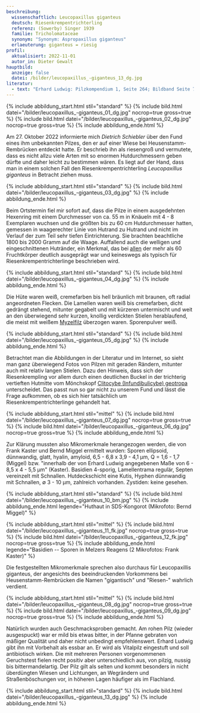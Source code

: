 ```yaml
---
beschreibung:
  wissenschaftlich: Leucopaxillus giganteus
  deutsch: Riesenkrempentrichterling
  referenz: (Sowerby) Singer 1939
  familie: Tricholomataceae
  synonym: "Synonym: Aspropaxillus giganteus"
  erlaeuterung: giganteus = riesig
profil:
  aktualisiert: 2022-11-01
  autor_in: Dieter Gewalt
hauptbild:
  anzeige: false
  datei: /bilder/leucopaxillus_-giganteus_13_dg.jpg
literatur:
  - text: "Erhard Ludwig: Pilzkompendium 1, Seite 264; Bildband Seite 78"
---
```

{% include abbildung_start.html stil="standard" %}
{% include bild.html datei="/bilder/leucopaxillus_-giganteus_01_dg.jpg" nocrop=true gross=true %}
{% include bild.html datei="/bilder/leucopaxillus_-giganteus_02_dg.jpg" nocrop=true gross=true %}
{% include abbildung_ende.html %}

Am 27. Oktober 2022 informierte mich *Dietrich Schiebler* über den Fund eines ihm unbekannten Pilzes, den er auf einer Wiese bei Heusenstamm-Rembrücken entdeckt hatte. Er beschrieb ihn als riesengroß und vermutete, dass es nicht allzu viele Arten mit so enormen Hutdurchmessern geben dürfte und daher leicht zu bestimmen wären. Es liegt auf der Hand, dass man in einem solchen Fall den Riesenkrempentrichterling *Leucopaxillus giganteus* in Betracht ziehen muss.

{% include abbildung_start.html stil="standard" %}
{% include bild.html datei="/bilder/leucopaxillus_-giganteus_03_dg.jpg" %}
{% include abbildung_ende.html %}

Beim Ortstermin fiel mir sofort auf, dass die Pilze in einem ausgedehnten Hexenring mit einem Durchmesser von ca. 55 m in Knäueln mit 4 - 8 Exemplaren wuchsen und die größten bis zu 60 cm Hutdurchmesser hatten, gemessen in waagerechter Linie von Hutrand zu Hutrand und nicht im Verlauf der zum Teil sehr tiefen Eintrichterung. Sie brachten beachtliche 1800 bis 2000 Gramm auf die Waage. Auffallend auch die welligen und eingeschnittenen Hutränder, ein Merkmal, das bei <ins>allen</ins> der mehr als 60 Fruchtkörper deutlich ausgeprägt war und keineswegs als typisch für  Riesenkrempentrichterlinge beschrieben wird.

{% include abbildung_start.html stil="standard" %}
{% include bild.html datei="/bilder/leucopaxillus_-giganteus_04_dg.jpg" %}
{% include abbildung_ende.html %}

Die Hüte waren weiß, cremefarben bis hell bräunlich mit braunen, oft radial angeordneten Flecken. Die Lamellen waren weiß bis cremefarben, dicht gedrängt stehend, mitunter gegabelt und mit kürzeren untermischt und weit an den überwiegend sehr kurzen, knollig verdickten Stielen herablaufend, die meist mit weißem [Myzelfilz](Myzel "Glossar") überzogen waren. Sporenpulver weiß.

{% include abbildung_start.html stil="standard" %}
{% include bild.html datei="/bilder/leucopaxillus_-giganteus_05_dg.jpg" %}
{% include abbildung_ende.html %}

Betrachtet man die Abbildungen in der Literatur und im Internet, so sieht man ganz überwiegend Fotos von Pilzen mit geraden Rändern, mitunter auch mit relativ langen Stielen. Dazu den Hinweis, dass sich der Riesenkrempling vor allem durch einen deutlichen Buckel in der trichterig vertieften Hutmitte vom Mönchskopf [Clitocybe (Infundibulicybe) geotropa](/pilze/clitocybe-geotropa-mönchskopf) unterscheidet. Das passt nun so gar nicht zu unserem Fund und lässt die Frage aufkommen, ob es sich hier tatsächlich um Riesenkrempentrichterlinge gehandelt hat.

{% include abbildung_start.html stil="mittel" %}
{% include bild.html datei="/bilder/leucopaxillus_-giganteus_07_dg.jpg" nocrop=true gross=true %}
{% include bild.html datei="/bilder/leucopaxillus_-giganteus_06_dg.jpg" nocrop=true gross=true %}
{% include abbildung_ende.html %}

Zur Klärung mussten also Mikromerkmale herangezogen werden, die von Frank Kaster und Bernd Miggel ermittelt wurden: Sporen ellipsoid, dünnwandig, glatt, hyalin, amyloid, 6,5 - 6,8 x 3,9 - 4,1 µm, Q = 1,6 - 1,7 (Miggel) bzw. "innerhalb der von Erhard Ludwig angegebenen Maße von 6 - 8,5 x 4 - 5,5 µm" (Kaster). Basidien 4-sporig, Lamellentrama regulär, Septen vereinzelt mit Schnallen. Hutdeckschicht eine Kutis, Hyphen dünnwandig mit Schnallen, ∅ 3 - 10 µm, zahlreich vorhanden. Zystiden: keine gesehen.

{% include abbildung_start.html stil="standard" %}
{% include bild.html datei="/bilder/leucopaxillus_-giganteus_10_bm.jpg" %}
{% include abbildung_ende.html legende="Huthaut in SDS-Kongorot (Mikrofoto: Bernd Miggel)" %}

{% include abbildung_start.html stil="mittel" %}
{% include bild.html datei="/bilder/leucopaxillus_-giganteus_11_fk.jpg" nocrop=true gross=true %}
{% include bild.html datei="/bilder/leucopaxillus_-giganteus_12_fk.jpg" nocrop=true gross=true %}
{% include abbildung_ende.html legende="Basidien -- Sporen in Melzers Reagens (2 Mikrofotos: Frank Kaster)" %}

Die festgestellten Mikromerkmale sprechen also durchaus für Leucopaxillis giganteus, der angesichts des beeindruckenden Vorkommens bei Heusenstamm-Rembrücken die Namen "gigantisch" und "Riesen-" wahrlich verdient.

{% include abbildung_start.html stil="mittel" %}
{% include bild.html datei="/bilder/leucopaxillus_-giganteus_08_dg.jpg" nocrop=true gross=true %}
{% include bild.html datei="/bilder/leucopaxillus_-giganteus_09_dg.jpg" nocrop=true gross=true %}
{% include abbildung_ende.html %}

Natürlich wurden auch Geschmacksproben gemacht. Am rohen Pilz (wieder ausgespuckt) war er mild bis etwas bitter, in der Pfanne gebraten von mäßiger Qualität und daher nicht unbedingt empfehlenswert. Erhard Ludwig gibt ihn mit Vorbehalt als essbar an. Er wird als Vitalpilz eingestuft und soll antibiotisch wirken. Die mit mehreren Personen vorgenommenen Geruchstest fielen recht positiv aber unterschiedlich aus, von pilzig, nussig bis bittermandelartig. Der Pilz gilt als selten und kommt besonders in nicht überdüngten Wiesen und Lichtungen, an Wegrändern und Straßenböschungen vor, in höheren Lagen häufiger als im Flachland.

{% include abbildung_start.html stil="standard" %}
{% include bild.html datei="/bilder/leucopaxillus_-giganteus_13_dg.jpg" %}
{% include abbildung_ende.html %}